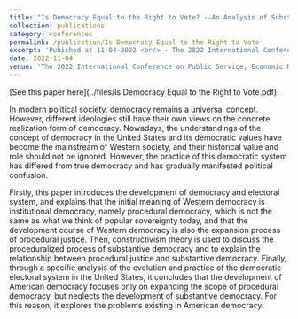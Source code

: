 ```yaml
---
title: "Is Democracy Equal to the Right to Vote? --An Analysis of Substantive and Procedural Democracy in the United States"
collection: publications
category: conferences
permalink: /publication/Is Democracy Equal to the Right to Vote
excerpt: 'Pubished at 11-04-2022 <br/> - The 2022 International Conference on Public Service, Economic Management and Sustainable Development (PESD 2022) <br/> - This is my multi-major course paper. Under the guidance of our professor, my two classmates and I revised it into a conference paper, which published as one of my academic materials.'
date: 2022-11-04
venue: 'The 2022 International Conference on Public Service, Economic Management and Sustainable Development (PESD 2022)'
---
```


[See this paper here](../files/Is Democracy Equal to the Right to Vote.pdf).

In modern political society, democracy remains a universal concept. However, different 
ideologies still have their own views on the concrete realization form of democracy. Nowadays, the 
understandings of the concept of democracy in the United States and its democratic values have become the 
mainstream of Western society, and their historical value and role should not be ignored. However, the 
practice of this democratic system has differed from true democracy and has gradually manifested political 
confusion.

Firstly, this paper introduces the development of democracy and electoral system, and explains that the 
initial meaning of Western democracy is institutional democracy, namely procedural democracy, which is 
not the same as what we think of popular sovereignty today, and that the development course of Western
democracy is also the expansion process of procedural justice. Then, constructivism theory is used to 
discuss the proceduralized process of substantive democracy and to explain the relationship between 
procedural justice and substantive democracy. Finally, through a specific analysis of the evolution and 
practice of the democratic electoral system in the United States, it concludes that the development of 
American democracy focuses only on expanding the scope of procedural democracy, but neglects the 
development of substantive democracy. For this reason, it explores the problems existing in American 
democracy.